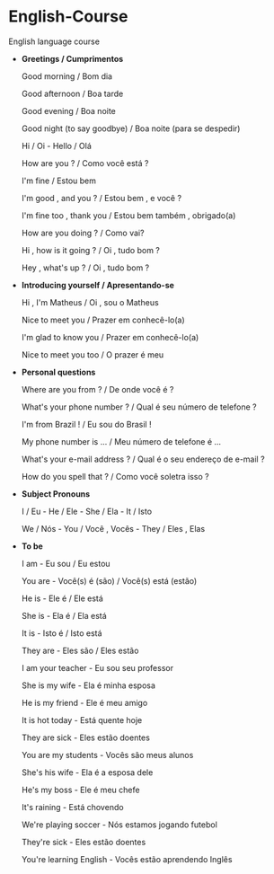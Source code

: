 # English-Course
English language course

* __Greetings / Cumprimentos__
  
  Good morning / Bom dia  
  
  Good afternoon / Boa tarde 
 
  Good evening / Boa noite 
  
  Good night (to say goodbye) / Boa noite (para se despedir)
  
  Hi / Oi   -  Hello / Olá 
  
  How are you ? / Como você está ?
  
  I'm fine / Estou bem 
  
  I'm good , and you ? / Estou bem , e você ?
  
  I'm fine too , thank you / Estou bem também , obrigado(a) 

  How are you doing ? / Como vai? 

  Hi , how is it going ? / Oi , tudo bom ? 

  Hey , what's up ? / Oi , tudo bom ?

* __Introducing yourself / Apresentando-se__

  Hi , I'm Matheus / Oi , sou o Matheus
  
  Nice to meet you / Prazer em conhecê-lo(a) 
  
  I'm glad to know you / Prazer em conhecê-lo(a)
  
  Nice to meet you too / O prazer é meu 

* __Personal questions__
  
  Where are you from ? / De onde você é ? 
  
  What's your phone number ? / Qual é seu número de telefone ? 
  
  I'm from Brazil ! / Eu sou do Brasil !
  
  My phone number is ... / Meu número de telefone é ...
  
  What's your e-mail address ? / Qual é o seu endereço de e-mail ? 
  
  How do you spell that ? / Como você soletra isso ? 
  
* __Subject Pronouns__ 
  
  I / Eu - He / Ele - She / Ela - It / Isto
  
  We / Nós - You / Você , Vocês - They / Eles , Elas

* __To be__
  
  I am - Eu sou / Eu estou
  
  You are - Você(s) é (são) / Você(s) está (estão)

  He is - Ele é / Ele está

  She is - Ela é / Ela está

  It is - Isto é / Isto está  

  They are - Eles são / Eles estão

  I am your teacher - Eu sou seu professor

  She is my wife - Ela é minha esposa

  He is my friend - Ele é meu amigo

  It is hot today - Está quente hoje

  They are sick - Eles estão doentes

  You are my students - Vocês são meus alunos

  She's his wife - Ela é a esposa dele

  He's my boss - Ele é meu chefe

  It's raining - Está chovendo

  We're playing soccer - Nós estamos jogando futebol

  They're sick - Eles estão doentes

  You're learning English - Vocês estão aprendendo Inglês
